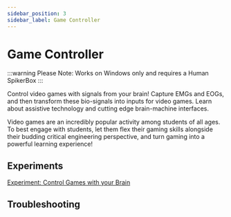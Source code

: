 ```yaml
---
sidebar_position: 3
sidebar_label: Game Controller
---
```


# Game Controller #
:::warning
Please Note: Works on Windows only and requires a Human SpikerBox
:::

Control video games with signals from your brain! Capture EMGs and EOGs, and then transform these bio-signals into inputs for video games. Learn about assistive technology and cutting edge brain-machine interfaces.

Video games are an incredibly popular activity among students of all ages. To best engage with students, let them flex their gaming skills alongside their budding critical engineering perspective, and turn gaming into a powerful learning experience!

## Experiments ##
[Experiment: Control Games with your Brain](https://backyardbrains.com/experiments/controlgameswithyourbrain)

## Troubleshooting ##

